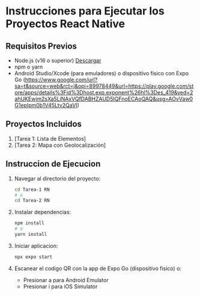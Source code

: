 # Instrucciones para Ejecutar los Proyectos React Native

## Requisitos Previos

- Node.js (v16 o superior) [Descargar](https://nodejs.org/)
- npm o yarn
- Android Studio/Xcode (para emuladores) o dispositivo físico con Expo Go (https://www.google.com/url?sa=t&source=web&rct=j&opi=89978449&url=https://play.google.com/store/apps/details%3Fid%3Dhost.exp.exponent%26hl%3Des_419&ved=2ahUKEwjm2sXa5LiNAxVQfDABHZAUD5IQFnoECAoQAQ&usg=AOvVaw0G1epIpm0b1V45Ltv2QaVI)

## Proyectos Incluidos

1. [Tarea 1: Lista de Elementos]
2. [Tarea 2: Mapa con Geolocalización]

## Instruccion de Ejecucion

1. Navegar al directorio del proyecto:

   ```bash
   cd Tarea-1 RN
   # o
   cd Tarea-2 RN
   ```

2. Instalar dependencias:

   ```bash
   npm install
   # o
   yarn install

   ```

3. Iniciar aplicacion:

   ```bash
   npx expo start

   ```

4. Escanear el codigo QR con la app de Expo Go (dispositivo fisico) o:

   - Presionar a para Android Emulator
   - Presionar i para iOS Simulator
